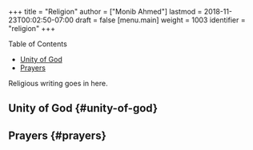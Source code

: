 +++
title = "Religion"
author = ["Monib Ahmed"]
lastmod = 2018-11-23T00:02:50-07:00
draft = false
[menu.main]
  weight = 1003
  identifier = "religion"
+++

<div class="ox-hugo-toc toc">
<div></div>

<div class="heading">Table of Contents</div>

- [Unity of God](#unity-of-god)
- [Prayers](#prayers)

</div>
<!--endtoc-->

Religious writing goes in here.


## Unity of God {#unity-of-god}


## Prayers {#prayers}

